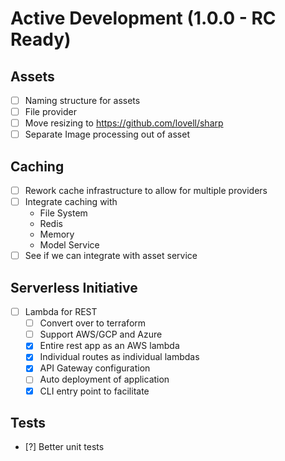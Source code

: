 Active Development (1.0.0 - RC Ready)
=====================================

Assets
-----------------------
- [ ] Naming structure for assets
- [ ] File provider
- [ ] Move resizing to https://github.com/lovell/sharp
- [ ] Separate Image processing out of asset

Caching
-----------------------
- [ ] Rework cache infrastructure to allow for multiple providers
- [ ] Integrate caching with
    * File System
    * Redis
    * Memory
    * Model Service
- [ ] See if we can integrate with asset service

Serverless Initiative
--------------------------
- [ ] Lambda for REST
  - [ ] Convert over to terraform
  - [ ] Support AWS/GCP and Azure
  - [x] Entire rest app as an AWS lambda
  - [x] Individual routes as individual lambdas
  - [x] API Gateway configuration
  - [ ] Auto deployment of application
  - [x] CLI entry point to facilitate

Tests
--------------
- [?] Better unit tests
